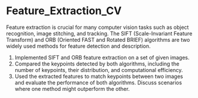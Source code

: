 # Feature_Extraction_CV

Feature extraction is crucial for many computer vision tasks such as object
recognition, image stitching, and tracking. The SIFT (Scale-Invariant Feature
Transform) and ORB (Oriented FAST and Rotated BRIEF) algorithms are two widely
used methods for feature detection and description.

1. Implemented SIFT and ORB feature extraction on a set of given images.
2. Compared the keypoints detected by both algorithms, including the number of
keypoints, their distribution, and computational efficiency.
3. Used the extracted features to match keypoints between two images and
evaluate the performance of both algorithms. Discuss scenarios where one
method might outperform the other.
